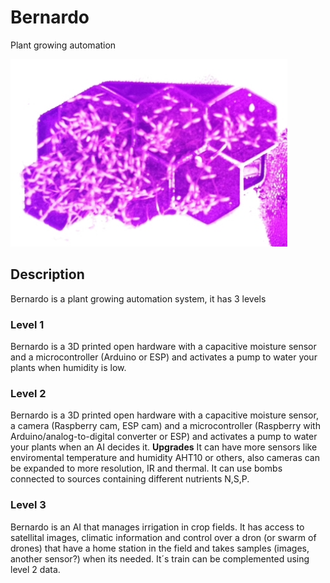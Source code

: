 # Bernardo
Plant growing automation

<img src="https://github.com/IIBMErs/Bernardo/blob/main/images/CorcheaR1_0107.jpg" height="300" />

## Description
Bernardo is a plant growing automation system, it has 3 levels

### Level 1
Bernardo is a 3D printed open hardware with a capacitive moisture sensor and a microcontroller (Arduino or ESP) and activates a pump to water your plants when humidity is low.

### Level 2
Bernardo is a 3D printed open hardware with a capacitive moisture sensor, a camera (Raspberry cam, ESP cam) and a microcontroller (Raspberry with Arduino/analog-to-digital converter or ESP) and activates a pump to water your plants when an AI decides it. **Upgrades** It can have more sensors like enviromental temperature and humidity AHT10 or others, also cameras can be expanded to more resolution, IR and thermal. It can use bombs connected to sources containing different nutrients N,S,P.

### Level 3
Bernardo is an AI that manages irrigation in crop fields. It has access to satellital images, climatic information and control over a dron (or swarm of drones) that have a home station in the field and takes samples (images, another sensor?) when its needed. It´s train can be complemented using level 2 data.
